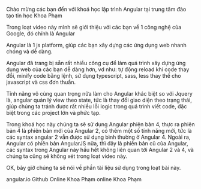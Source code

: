 Chào mừng các bạn đến với khoá học lập trình Angular tại trung tâm đào tạo tin học Khoa Phạm

Trong loạt video này mình sẽ giới thiệu với các bạn về 1 công nghệ của Google, đó chính là Angular

Angular là 1 js platform, giúp các bạn xây dựng các ứng dụng web nhanh chóng và dễ dàng.

Angular đã trang bị sẵn rất nhiều công cụ để làm quá trình xây dựng ứng dụng web của các bạn dễ dàng hơn, vd như: tự động reload khi code thay đổi, minify code bằng lệnh, sử dụng typescript, sass, less thay thế cho javascript và css đơn thuần.

Tính năng vô cùng quan trọng nữa làm cho Angular khác biệt so với Jquery là, angular quản lý view theo state, tức là thay đổi giao diện theo trạng thái, giúp chúng ta tránh được rất nhiều lỗi logic trong quá trình viết code, đặc biệt trong các project lớn và phức tạp.

Trong khoá học này chúng ta sẽ sử dụng Angular phiên bản 4, thực ra phiên bản 4 là phiên bản mới của Angular 2, có thêm một số tính năng mới, tức là các syntax angular 2 vẫn được sử dụng bình thường ở Angular 4. Ngoài ra, Angular có phiên bản AngularJS nữa, thì đây là phiên bản cũ của Angular, các syntax trong Angular này hầu hết không liên quan tới Angular 2 và 4, và chúng ta cũng sẽ không xét trong loạt video này.

OK, bây giờ chúng ta sẽ nói về phần tài liệu sử dụng trong loạt bài này.

angular.io
Github
Online Khoa Phạm
online Khoa Phạm
